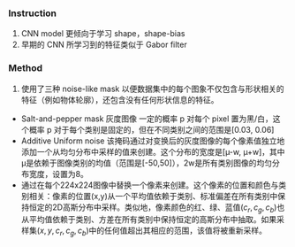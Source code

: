 ### Instruction

1. CNN model 更倾向于学习 shape，shape-bias
2. 早期的 CNN 所学习到的特征类似于 Gabor filter


### Method
1. 使用了三种 noise-like mask 以便数据集中的每个图象不仅包含与形状相关的特征（例如物体轮廓），还包含没有任何形状信息的特征。
- Salt-and-pepper mask 灰度图像 一定的概率 p 对每个 pixel 置为黑/白，这个概率 p 对于每个类别是固定的，但在不同类别之间的范围是[0.03, 0.06]
- Additive Uniform noise 该掩码通过对变换后的灰度图像的每个像素值独立地添加一个从均匀分布中采样的值来创建。这个分布的宽度是[µ-w, µ+w]，其中µ是依赖于图像类别的均值（范围是[-50,50]），2w是所有类别图像的均匀分布宽度，设置为8。
- 通过在每个224x224图像中替换一个像素来创建。这个像素的位置和颜色与类别相关：像素的位置(x,y)从一个平均值依赖于类别、标准偏差在所有类别中保持恒定的2D高斯分布中采样。类似地，像素颜色的红、绿、蓝值($c_r, c_g, c_b$)也从平均值依赖于类别、方差在所有类别中保持恒定的高斯分布中抽取。如果采样集($x, y, c_r, c_g, c_b$)中的任何值超出其相应的范围，该值将被重新采样。
